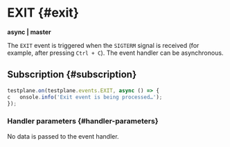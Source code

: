 # EXIT {#exit}

**async | master**

The `EXIT` event is triggered when the `SIGTERM` signal is received (for example, after pressing `Ctrl + C`). The event handler can be asynchronous.

## Subscription {#subscription}

```javascript
testplane.on(testplane.events.EXIT, async () => {
c   onsole.info('Exit event is being processed…');
});
```

### Handler parameters {#handler-parameters}

No data is passed to the event handler.